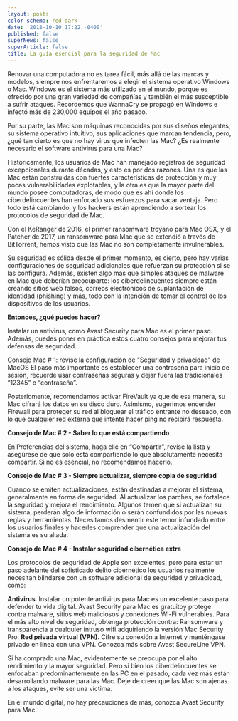 ```yaml
---
layout: posts
color-schema: red-dark
date: '2018-10-10 17:22 -0400'
published: false
superNews: false
superArticle: false
title: La guía esencial para la seguridad de Mac
---
```

Renovar una computadora no es tarea fácil, más allá de las marcas y modelos, siempre nos enfrentaremos a elegir el sistema operativo Windows o Mac. Windows es el sistema más utilizado en el mundo, porque es ofrecido por una gran variedad de compañías y también el más susceptible a sufrir ataques. Recordemos que WannaCry se propagó en Windows e infectó más de 230,000 equipos el año pasado.

Por su parte, las Mac son máquinas reconocidas por sus diseños elegantes, su sistema operativo intuitivo, sus aplicaciones que marcan tendencia, pero, ¿qué tan cierto es que no hay virus que infecten las Mac? ¿Es realmente necesario el software antivirus para una Mac?

Históricamente, los usuarios de Mac han manejado registros de seguridad excepcionales durante décadas, y esto es por dos razones. Una es que las Mac están construidas con fuertes características de protección y muy pocas vulnerabilidades explotables, y la otra es que la mayor parte del mundo posee computadoras, de modo que es ahí donde los ciberdelincuentes han enfocado sus esfuerzos para sacar ventaja. Pero todo está cambiando, y los hackers están aprendiendo a sortear los protocolos de seguridad de Mac.

Con el KeRanger de 2016, el primer ransomware troyano para Mac OSX, y el Patcher de 2017, un ransomware para Mac que se extendió a través de BitTorrent, hemos visto que las Mac no son completamente invulnerables. 

Su seguridad es sólida desde el primer momento, es cierto, pero hay varias configuraciones de seguridad adicionales que refuerzan su protección si se las configura. Además, existen algo más que simples ataques de malware en Mac que deberían preocuparte: los ciberdelincuentes siempre están creando sitios web falsos, correos electrónicos de suplantación de identidad (phishing) y más, todo con la intención de tomar el control de los dispositivos de los usuarios. 

**Entonces, ¿qué puedes hacer?**

Instalar un antivirus, como Avast Security para Mac es el primer paso. Además, puedes poner en práctica estos cuatro consejos para mejorar tus defensas de seguridad.

Consejo Mac # 1: revise la configuración de "Seguridad y privacidad" de MacOS
El paso más importante es establecer una contraseña para inicio de sesión, recuerde usar contraseñas seguras y dejar fuera las tradicionales “12345” o “contraseña”.

Posteriomente, recomendamos activar FireVault ya que de esa manera, su Mac cifrará los datos en su disco duro. Asimismo, sugerimos encender Firewall para proteger su red al bloquear el tráfico entrante no deseado, con lo que cualquier red externa que intente hacer ping no recibirá respuesta. 

**Consejo de Mac # 2 - Saber lo que está compartiendo**

En Preferencias del sistema, haga clic en “Compartir”, revise la lista y asegúrese de que solo está compartiendo lo que absolutamente necesita compartir. Si no es esencial, no recomendamos hacerlo.

**Consejo de Mac # 3 - Siempre actualizar, siempre copia de seguridad**

Cuando se emiten actualizaciones, están destinadas a mejorar el sistema, generalmente en forma de seguridad. Al actualizar los parches, se fortalece la seguridad y mejora el rendimiento. Algunos temen que si actualizan su sistema, perderán algo de información o serán confundidos por las nuevas reglas y herramientas. Necesitamos desmentir este temor infundado entre los usuarios finales y hacerles comprender que una actualización del sistema es su aliada.

**Consejo de Mac # 4 - Instalar seguridad cibernética extra**

Los protocolos de seguridad de Apple son excelentes, pero para estar un paso adelante del sofisticado delito cibernético los usuarios realmente necesitan blindarse con un software adicional de seguridad y privacidad, como:

**Antivirus**. Instalar un potente antivirus para Mac es un excelente paso para defender tu vida digital. Avast Security para Mac es gratuitoy protege contra malware, sitios web maliciosos y conexiones Wi-Fi vulnerables. Para el más alto nivel de seguridad, obtenga protección contra: Ransomware y transparencia a cualquier intruso wifi adquiriendo la versión Mac Security Pro.
**Red privada virtual (VPN)**. Cifre su conexión a Internet y manténgase privado en línea con una VPN. Conozca más sobre Avast SecureLine VPN.


Si ha comprado una Mac, evidentemente se preocupa por el alto rendimiento y la mayor seguridad. Pero si bien los ciberdelincuentes se enfocaban predominantemente en las PC en el pasado, cada vez más están desarrollando malware para las Mac. Deje de creer que las Mac son ajenas a los ataques, evite ser una víctima.  

En el mundo digital, no hay precauciones de más, conozca Avast Security para Mac.
